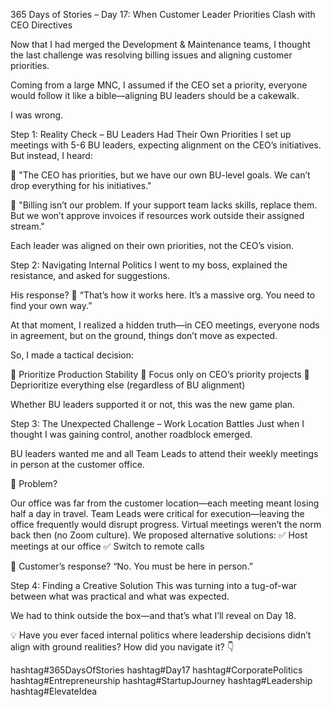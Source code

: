 365 Days of Stories – Day 17: When Customer Leader Priorities Clash with CEO Directives

Now that I had merged the Development & Maintenance teams, I thought the last challenge was resolving billing issues and aligning customer priorities.

Coming from a large MNC, I assumed if the CEO set a priority, everyone would follow it like a bible—aligning BU leaders should be a cakewalk.

I was wrong.

Step 1: Reality Check – BU Leaders Had Their Own Priorities
I set up meetings with 5-6 BU leaders, expecting alignment on the CEO’s initiatives. But instead, I heard:

💬 "The CEO has priorities, but we have our own BU-level goals. We can’t drop everything for his initiatives."

💬 "Billing isn’t our problem. If your support team lacks skills, replace them. But we won’t approve invoices if resources work outside their assigned stream."

Each leader was aligned on their own priorities, not the CEO’s vision.

Step 2: Navigating Internal Politics
I went to my boss, explained the resistance, and asked for suggestions.

His response?
💬 “That’s how it works here. It’s a massive org. You need to find your own way.”

At that moment, I realized a hidden truth—in CEO meetings, everyone nods in agreement, but on the ground, things don’t move as expected.

So, I made a tactical decision:

🚀 Prioritize Production Stability
🚀 Focus only on CEO’s priority projects
🚀 Deprioritize everything else (regardless of BU alignment)

Whether BU leaders supported it or not, this was the new game plan.

Step 3: The Unexpected Challenge – Work Location Battles
Just when I thought I was gaining control, another roadblock emerged.

BU leaders wanted me and all Team Leads to attend their weekly meetings in person at the customer office.

🚧 Problem?

Our office was far from the customer location—each meeting meant losing half a day in travel.
Team Leads were critical for execution—leaving the office frequently would disrupt progress.
Virtual meetings weren’t the norm back then (no Zoom culture).
We proposed alternative solutions:
✅ Host meetings at our office
✅ Switch to remote calls

💬 Customer’s response? “No. You must be here in person.”

Step 4: Finding a Creative Solution
This was turning into a tug-of-war between what was practical and what was expected.

We had to think outside the box—and that’s what I’ll reveal on Day 18.

💡 Have you ever faced internal politics where leadership decisions didn’t align with ground realities? How did you navigate it? 👇

hashtag#365DaysOfStories hashtag#Day17 hashtag#CorporatePolitics hashtag#Entrepreneurship hashtag#StartupJourney hashtag#Leadership hashtag#ElevateIdea